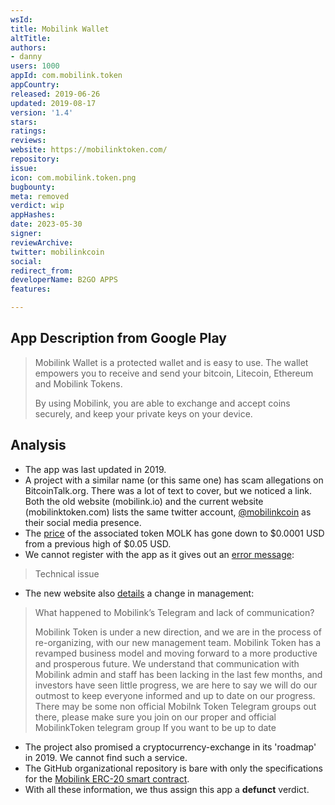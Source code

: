 ```yaml
---
wsId: 
title: Mobilink Wallet
altTitle: 
authors:
- danny
users: 1000
appId: com.mobilink.token
appCountry: 
released: 2019-06-26
updated: 2019-08-17
version: '1.4'
stars: 
ratings: 
reviews: 
website: https://mobilinktoken.com/
repository: 
issue: 
icon: com.mobilink.token.png
bugbounty: 
meta: removed
verdict: wip
appHashes: 
date: 2023-05-30
signer: 
reviewArchive: 
twitter: mobilinkcoin
social: 
redirect_from: 
developerName: B2GO APPS
features: 

---
```


## App Description from Google Play 

> Mobilink Wallet is a protected wallet and is easy to use. The wallet empowers you to receive and send your bitcoin, Litecoin, Ethereum and Mobilink Tokens.
>
> By using Mobilink, you are able to exchange and accept coins securely, and keep your private keys on your device.

## Analysis 

- The app was last updated in 2019. 
- A project with a similar name (or this same one) has scam allegations on BitcoinTalk.org. There was a lot of text to cover, but we noticed a link. Both the old website (mobilink.io) and the current website (mobilinktoken.com) lists the same twitter account, [@mobilinkcoin](https://twitter.com/mobilinkcoin) as their social media presence. 
- The [price](https://coinmarketcap.com/currencies/mobilinktoken/) of the associated token MOLK has gone down to $0.0001 USD from a previous high of $0.05 USD. 
- We cannot register with the app as it gives out an [error message](https://twitter.com/BitcoinWalletz/status/1663483150234710018):

> Technical issue

- The new website also [details](https://mobilinktoken.com/index.php/faq/) a change in management: 

> What happened to Mobilink’s Telegram and lack of communication?
>
> Mobilink Token is under a new direction, and we are in the process of re-organizing, with our new management team. Mobilink Token has a revamped business model and moving forward to a more productive and prosperous future. We understand that communication with Mobilink admin and staff has been lacking in the last few months, and investors have seen little progress, we are here to say we will do our outmost to keep everyone informed and up to date on our progress. There may be some non official Mobilnk Token Telegram groups out there, please make sure you join on our proper and official MobilinkToken telegram group If you want to be up to date

- The project also promised a cryptocurrency-exchange in its 'roadmap' in 2019. We cannot find such a service. 
- The GitHub organizational repository is bare with only the specifications for the [Mobilink ERC-20 smart contract](https://github.com/MobilinkToken?tab=repositories).
- With all these information, we thus assign this app a **defunct** verdict.
